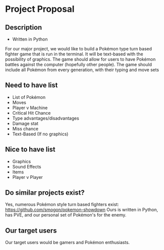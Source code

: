 # Project Proposal
## Description
- Written in Python

For our major project, we would like to build a Pokémon type turn based fighter game 
that is run in the terminal.
It will be text-based with the possibility of graphics. 
The game should allow for users to have Pokémon battles against the computer (hopefully other people). 
The game should include all Pokémon from every generation, with their typing and move sets
## Need to have list
- List of Pokémon
- Moves
- Player v Machine
- Critical Hit Chance
- Type advantages/disadvantages
- Damage stat
- Miss chance
- Text-Based (If no graphics)
## Nice to have list
- Graphics
- Sound Effects
- Items
- Player v Player
## Do similar projects exist?
Yes, numerous Pokémon style turn based fighters exist:
https://github.com/smogon/pokemon-showdown
Ours is written in Python, has PVE, and our personal set of Pokémon's for the enemy.
## Our target users
Our target users would be gamers and Pokémon enthusiasts. 
